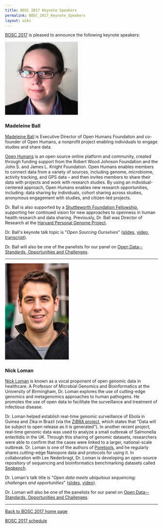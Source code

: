 ```yaml
---
title: BOSC 2017 Keynote Speakers
permalink: BOSC_2017_Keynote_Speakers
layout: wiki
---
```


[BOSC 2017](BOSC_2017 "wikilink") is pleased to announce the following
keynote speakers:

<img src="Madeleine-Ball.jpg" title="Madeleine Ball" width="240" />

### Madeleine Ball

[Madeleine Ball](http://www.madeleineball.net/) is Executive Director of
Open Humans Foundation and co-founder of Open Humans, a nonprofit
project enabling individuals to engage studies and share data.

[Open Humans](https://www.openhumans.org/) is an open source online
platform and community, created through funding support from the Robert
Wood Johnson Foundation and the John S. and James L. Knight Foundation.
Open Humans enables members to connect data from a variety of sources,
including genome, microbiome, activity tracking, and GPS data – and then
invites members to share their data with projects and work with research
studies. By using an individual-centered approach, Open Humans enables
new research opportunities, including: data sharing by individuals,
cohort sharing across studies, anonymous engagement with studies, and
citizen-led projects.

Dr. Ball is also supported by a [Shuttleworth Foundation
Fellowship](https://shuttleworthfoundation.org/about/), supporting her
continued vision for new approaches to openness in human health research
and data sharing. Previously, Dr. Ball was Director of Research at the
[Harvard Personal Genome
Project](http://www.personalgenomes.org/harvard/).

Dr. Ball's keynote talk topic is "*Open Sourcing Ourselves*"
([slides](https://f1000research.com/slides/6-1255),
[video](https://youtu.be/PXBxZCfvMXI),
[transcript](http://www.madeleineball.net/open-sourcing-ourselves/)).

Dr. Ball will also be one of the panelists for our panel on [ Open
Data--Standards, Opportunities and
Challenges](BOSC_2017_Panel "wikilink").

------------------------------------------------------------------------

<img src="NickLoman.jpg" title="Nick Loman" width="210" />

### Nick Loman

[Nick Loman](http://lab.loman.net/about/) is known as a vocal proponent
of open genomic data in healthcare. A Professor of Microbial Genomics
and Bioinformatics at the University of Birmingham, Dr. Loman explores
the use of cutting-edge genomics and metagenomics approaches to human
pathogens. He promotes the use of open data to facilitate the
surveillance and treatment of infectious disease.

Dr. Loman helped establish real-time genomic surveillance of Ebola in
Guinea and Zika in Brazil (via the [ZiBRA
project](http://www.zibraproject.org/), which states that "Data will be
subject to open release as it is generated"). In another recent project,
real-time genomic data was used to analyze a small outbreak of
Salmonella enteritidis in the UK. Through this sharing of genomic
datasets, researchers were able to confirm that the cases were linked to
a larger, national-scale outbreak. Dr. Loman is one of the authors of
[Poretools](https://poretools.readthedocs.io/), and he regularly shares
cutting-edge Nanopore data and protocols for using it. In collaboration
with Lex Nederbragt, Dr. Loman is developing an open-source repository
of sequencing and bioinformatics benchmarking datasets called
[Seqbench](http://lab.loman.net/high-throughput%20sequencing/e.%20coli%20o104%20h4/genomics/2012/10/09/seqbench-a-useful-meta-resource-of-e-coli-sequence-reads/).

Dr. Loman's talk title is "*Open data meets ubiquitous sequencing:
challenges and opportunities*"
([slides](https://f1000research.com/slides/6-1266),
[video](https://youtu.be/6QmITGqDvjQ)).

Dr. Loman will also be one of the panelists for our panel on [ Open
Data--Standards, Opportunities and
Challenges](BOSC_2017_Panel "wikilink").

------------------------------------------------------------------------

[Back to BOSC 2017 home page](BOSC_2017 "wikilink")

[BOSC 2017 schedule](BOSC_2017_Schedule "wikilink")
